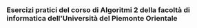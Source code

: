 ### Esercizi pratici del corso di Algoritmi 2 della facoltà di informatica dell'Università del Piemonte Orientale